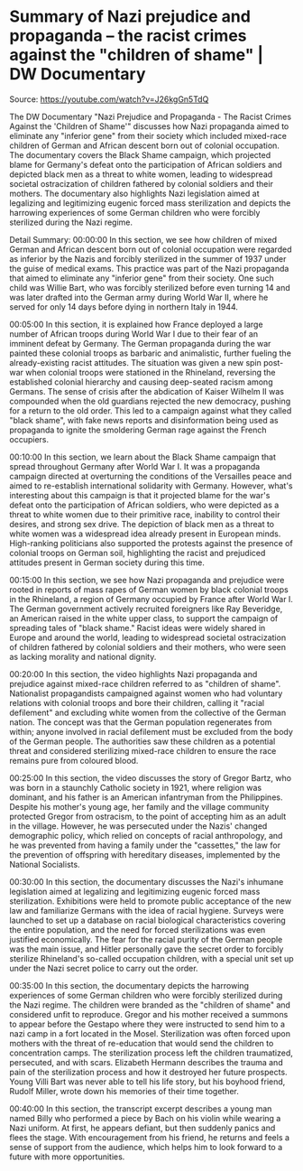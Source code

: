 # Summary of Nazi prejudice and propaganda – the racist crimes against the "children of shame" | DW Documentary

Source: https://youtube.com/watch?v=J26kgGn5TdQ

The DW Documentary "Nazi Prejudice and Propaganda - The Racist Crimes Against the 'Children of Shame'" discusses how Nazi propaganda aimed to eliminate any "inferior gene" from their society which included mixed-race children of German and African descent born out of colonial occupation. The documentary covers the Black Shame campaign, which projected blame for Germany's defeat onto the participation of African soldiers and depicted black men as a threat to white women, leading to widespread societal ostracization of children fathered by colonial soldiers and their mothers. The documentary also highlights Nazi legislation aimed at legalizing and legitimizing eugenic forced mass sterilization and depicts the harrowing experiences of some German children who were forcibly sterilized during the Nazi regime.

Detail Summary: 
00:00:00
In this section, we see how children of mixed German and African descent born out of colonial occupation were regarded as inferior by the Nazis and forcibly sterilized in the summer of 1937 under the guise of medical exams. This practice was part of the Nazi propaganda that aimed to eliminate any "inferior gene" from their society. One such child was Willie Bart, who was forcibly sterilized before even turning 14 and was later drafted into the German army during World War II, where he served for only 14 days before dying in northern Italy in 1944.

00:05:00
In this section, it is explained how France deployed a large number of African troops during World War I due to their fear of an imminent defeat by Germany. The German propaganda during the war painted these colonial troops as barbaric and animalistic, further fueling the already-existing racist attitudes. The situation was given a new spin post-war when colonial troops were stationed in the Rhineland, reversing the established colonial hierarchy and causing deep-seated racism among Germans. The sense of crisis after the abdication of Kaiser Wilhelm II was compounded when the old guardians rejected the new democracy, pushing for a return to the old order. This led to a campaign against what they called "black shame", with fake news reports and disinformation being used as propaganda to ignite the smoldering German rage against the French occupiers.

00:10:00
In this section, we learn about the Black Shame campaign that spread throughout Germany after World War I. It was a propaganda campaign directed at overturning the conditions of the Versailles peace and aimed to re-establish international solidarity with Germany. However, what's interesting about this campaign is that it projected blame for the war's defeat onto the participation of African soldiers, who were depicted as a threat to white women due to their primitive race, inability to control their desires, and strong sex drive. The depiction of black men as a threat to white women was a widespread idea already present in European minds. High-ranking politicians also supported the protests against the presence of colonial troops on German soil, highlighting the racist and prejudiced attitudes present in German society during this time.

00:15:00
In this section, we see how Nazi propaganda and prejudice were rooted in reports of mass rapes of German women by black colonial troops in the Rhineland, a region of Germany occupied by France after World War I. The German government actively recruited foreigners like Ray Beveridge, an American raised in the white upper class, to support the campaign of spreading tales of "black shame." Racist ideas were widely shared in Europe and around the world, leading to widespread societal ostracization of children fathered by colonial soldiers and their mothers, who were seen as lacking morality and national dignity.

00:20:00
In this section, the video highlights Nazi propaganda and prejudice against mixed-race children referred to as "children of shame". Nationalist propagandists campaigned against women who had voluntary relations with colonial troops and bore their children, calling it "racial defilement" and excluding white women from the collective of the German nation. The concept was that the German population regenerates from within; anyone involved in racial defilement must be excluded from the body of the German people. The authorities saw these children as a potential threat and considered sterilizing mixed-race children to ensure the race remains pure from coloured blood.

00:25:00
In this section, the video discusses the story of Gregor Bartz, who was born in a staunchly Catholic society in 1921, where religion was dominant, and his father is an American infantryman from the Philippines. Despite his mother's young age, her family and the village community protected Gregor from ostracism, to the point of accepting him as an adult in the village. However, he was persecuted under the Nazis' changed demographic policy, which relied on concepts of racial anthropology, and he was prevented from having a family under the "cassettes," the law for the prevention of offspring with hereditary diseases, implemented by the National Socialists.

00:30:00
In this section, the documentary discusses the Nazi's inhumane legislation aimed at legalizing and legitimizing eugenic forced mass sterilization. Exhibitions were held to promote public acceptance of the new law and familiarize Germans with the idea of racial hygiene. Surveys were launched to set up a database on racial biological characteristics covering the entire population, and the need for forced sterilizations was even justified economically. The fear for the racial purity of the German people was the main issue, and Hitler personally gave the secret order to forcibly sterilize Rhineland's so-called occupation children, with a special unit set up under the Nazi secret police to carry out the order.

00:35:00
In this section, the documentary depicts the harrowing experiences of some German children who were forcibly sterilized during the Nazi regime. The children were branded as the "children of shame" and considered unfit to reproduce. Gregor and his mother received a summons to appear before the Gestapo where they were instructed to send him to a nazi camp in a fort located in the Mosel. Sterilization was often forced upon mothers with the threat of re-education that would send the children to concentration camps. The sterilization process left the children traumatized, persecuted, and with scars. Elizabeth Hermann describes the trauma and pain of the sterilization process and how it destroyed her future prospects. Young Villi Bart was never able to tell his life story, but his boyhood friend, Rudolf Miller, wrote down his memories of their time together.

00:40:00
In this section, the transcript excerpt describes a young man named Billy who performed a piece by Bach on his violin while wearing a Nazi uniform. At first, he appears defiant, but then suddenly panics and flees the stage. With encouragement from his friend, he returns and feels a sense of support from the audience, which helps him to look forward to a future with more opportunities.

